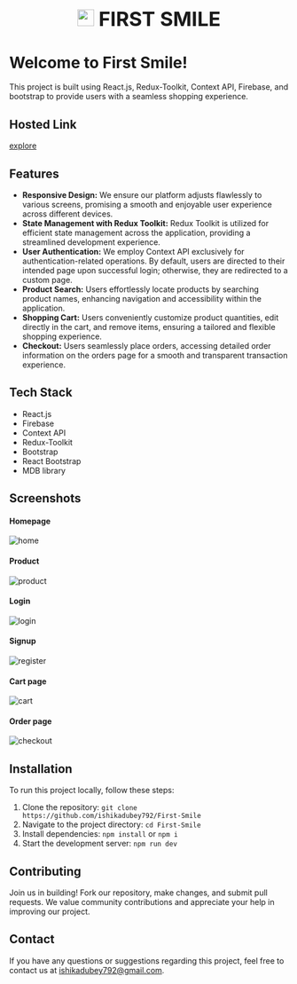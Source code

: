 <h1 align="center" style="font-size: 36px;"><img src="https://github.com/ishikadubey792/First-Smile/assets/128132667/3a33d1e9-5f33-4aab-98f6-4db8c67caf4b" width=30/> FIRST SMILE</h1>  

# Welcome to First Smile!

This project is built using React.js, Redux-Toolkit, Context API, Firebase, and bootstrap to provide users with a seamless shopping experience.

## Hosted Link
[explore](https://first-smile.netlify.app/) 

## Features
- **Responsive Design:** We ensure our platform adjusts flawlessly to various screens, promising a smooth and enjoyable user experience across different devices.
- **State Management with Redux Toolkit:** Redux Toolkit is utilized for efficient state management across the application, providing a streamlined development experience.
- **User Authentication:** We employ Context API exclusively for authentication-related operations. By default, users are directed to their intended page upon successful login; otherwise, they are redirected to a custom page.
- **Product Search:** Users effortlessly locate products by searching product names, enhancing navigation and accessibility within the application.
- **Shopping Cart:** Users conveniently customize product quantities, edit directly in the cart, and remove items, ensuring a tailored and flexible shopping experience.
- **Checkout:** Users seamlessly place orders, accessing detailed order information on the orders page for a smooth and transparent transaction experience.

## Tech Stack
- React.js
- Firebase
- Context API
- Redux-Toolkit 
- Bootstrap
- React Bootstrap
- MDB library

## Screenshots
#### Homepage
![home](https://github.com/ishikadubey792/First-Smile/assets/128132667/149148ef-4e2f-4045-bf8b-33fcdede5e06)

#### Product  
![product](https://github.com/ishikadubey792/First-Smile/assets/128132667/6732f7b2-d978-4696-bb7d-464e748f7170)

#### Login
  ![login](https://github.com/ishikadubey792/First-Smile/assets/128132667/740f03a5-e698-4126-ba45-ecb93b643633)
  
#### Signup
   ![register](https://github.com/ishikadubey792/First-Smile/assets/128132667/7d59ff9f-3b9b-4cf0-9846-32038e56835e)

#### Cart page
  ![cart](https://github.com/ishikadubey792/First-Smile/assets/128132667/93e4af89-22b6-4c8c-aea6-03bcabff447d)

#### Order page
![checkout](https://github.com/ishikadubey792/First-Smile/assets/128132667/d8e126c3-a89d-448a-85dc-343d7a9217e4)

## Installation
To run this project locally, follow these steps:
1. Clone the repository: `git clone https://github.com/ishikadubey792/First-Smile`
2. Navigate to the project directory: `cd First-Smile`
3. Install dependencies: `npm install` or `npm i`
4. Start the development server: `npm run dev`

## Contributing
Join us in building! Fork our repository, make changes, and submit pull requests. We value community contributions and appreciate your help in improving our project.

## Contact
If you have any questions or suggestions regarding this project, feel free to contact us at [ishikadubey792@gmail.com](mailto:ishikadubey792@gmail.com).
